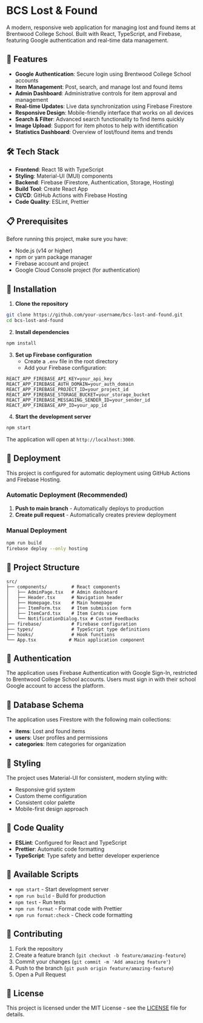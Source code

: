# BCS Lost \& Found

A modern, responsive web application for managing lost and found items at Brentwood College School. Built with React, TypeScript, and Firebase, featuring Google authentication and real-time data management.

## 🚀 Features

- **Google Authentication**: Secure login using Brentwood College School accounts
- **Item Management**: Post, search, and manage lost and found items
- **Admin Dashboard**: Administrative controls for item approval and management
- **Real-time Updates**: Live data synchronization using Firebase Firestore
- **Responsive Design**: Mobile-friendly interface that works on all devices
- **Search \& Filter**: Advanced search functionality to find items quickly
- **Image Upload**: Support for item photos to help with identification
- **Statistics Dashboard**: Overview of lost/found items and trends


## 🛠️ Tech Stack

- **Frontend**: React 18 with TypeScript
- **Styling**: Material-UI (MUI) components
- **Backend**: Firebase (Firestore, Authentication, Storage, Hosting)
- **Build Tool**: Create React App
- **CI/CD**: GitHub Actions with Firebase Hosting
- **Code Quality**: ESLint, Prettier


## 📋 Prerequisites

Before running this project, make sure you have:

- Node.js (v14 or higher)
- npm or yarn package manager
- Firebase account and project
- Google Cloud Console project (for authentication)


## 🔧 Installation

1. **Clone the repository**

```bash
git clone https://github.com/your-username/bcs-lost-and-found.git
cd bcs-lost-and-found
```

2. **Install dependencies**

```bash
npm install
```

3. **Set up Firebase configuration**
    - Create a `.env` file in the root directory
    - Add your Firebase configuration:

```env
REACT_APP_FIREBASE_API_KEY=your_api_key
REACT_APP_FIREBASE_AUTH_DOMAIN=your_auth_domain
REACT_APP_FIREBASE_PROJECT_ID=your_project_id
REACT_APP_FIREBASE_STORAGE_BUCKET=your_storage_bucket
REACT_APP_FIREBASE_MESSAGING_SENDER_ID=your_sender_id
REACT_APP_FIREBASE_APP_ID=your_app_id
```

4. **Start the development server**

```bash
npm start
```


The application will open at `http://localhost:3000`.

## 🚀 Deployment

This project is configured for automatic deployment using GitHub Actions and Firebase Hosting.

### Automatic Deployment (Recommended)

1. **Push to main branch** - Automatically deploys to production
2. **Create pull request** - Automatically creates preview deployment

### Manual Deployment

```bash
npm run build
firebase deploy --only hosting
```


## 📁 Project Structure

```
src/
├── components/         # React components
│   ├── AdminPage.tsx   # Admin dashboard
│   ├── Header.tsx      # Navigation header
│   ├── Homepage.tsx    # Main homepage
│   ├── ItemForm.tsx    # Item submission form
│   ├── ItemCard.tsx    # Item Cards view
│   └── NotificationDialog.tsx # Custom Feedbacks
├── firebase/           # Firebase configuration
├── types/              # TypeScript type definitions
├── hooks/              # Hook functions
└── App.tsx            # Main application component
```


## 🔐 Authentication

The application uses Firebase Authentication with Google Sign-In, restricted to Brentwood College School accounts. Users must sign in with their school Google account to access the platform.

## 💾 Database Schema

The application uses Firestore with the following main collections:

- **items**: Lost and found items
- **users**: User profiles and permissions
- **categories**: Item categories for organization


## 🎨 Styling

The project uses Material-UI for consistent, modern styling with:

- Responsive grid system
- Custom theme configuration
- Consistent color palette
- Mobile-first design approach


## 🧪 Code Quality

- **ESLint**: Configured for React and TypeScript
- **Prettier**: Automatic code formatting
- **TypeScript**: Type safety and better developer experience


## 📝 Available Scripts

- `npm start` - Start development server
- `npm run build` - Build for production
- `npm test` - Run tests
- `npm run format` - Format code with Prettier
- `npm run format:check` - Check code formatting


## 🤝 Contributing

1. Fork the repository
2. Create a feature branch (`git checkout -b feature/amazing-feature`)
3. Commit your changes (`git commit -m 'Add amazing feature'`)
4. Push to the branch (`git push origin feature/amazing-feature`)
5. Open a Pull Request

## 📄 License

This project is licensed under the MIT License - see the [LICENSE](LICENSE) file for details.
